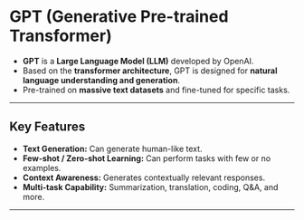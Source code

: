 # GPT (Generative Pre-trained Transformer)

- **GPT** is a **Large Language Model (LLM)** developed by OpenAI.  
- Based on the **transformer architecture**, GPT is designed for **natural language understanding and generation**.  
- Pre-trained on **massive text datasets** and fine-tuned for specific tasks.  

---

## Key Features

- **Text Generation:** Can generate human-like text.  
- **Few-shot / Zero-shot Learning:** Can perform tasks with few or no examples.  
- **Context Awareness:** Generates contextually relevant responses.  
- **Multi-task Capability:** Summarization, translation, coding, Q&A, and more.

---
